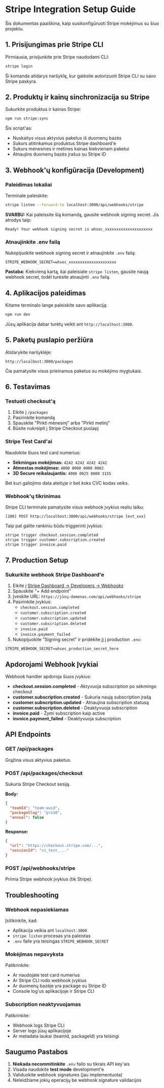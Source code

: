 # Stripe Integration Setup Guide

Šis dokumentas paaiškina, kaip susikonfigūruoti Stripe mokėjimus su šiuo projektu.

## 1. Prisijungimas prie Stripe CLI

Pirmiausia, prisijunkite prie Stripe naudodami CLI:

```bash
stripe login
```

Ši komanda atidarys naršyklę, kur galėsite autorizuoti Stripe CLI su savo Stripe paskyra.

## 2. Produktų ir kainų sinchronizacija su Stripe

Sukurkite produktus ir kainas Stripe:

```bash
npm run stripe:sync
```

Šis script'as:
- Nuskaitys visus aktyvius paketus iš duomenų bazės
- Sukurs atitinkamus produktus Stripe dashboard'e
- Sukurs mėnesines ir metines kainas kiekvienam paketui
- Atnaujins duomenų bazės įrašus su Stripe ID

## 3. Webhook'ų konfigūracija (Development)

### Paleidimas lokaliai

Terminalе paleiskite:

```bash
stripe listen --forward-to localhost:3000/api/webhooks/stripe
```

**SVARBU:** Kai paleissite šią komandą, gausite webhook signing secret. Jis atrodys taip:

```
Ready! Your webhook signing secret is whsec_xxxxxxxxxxxxxxxxxxxxx
```

### Atnaujinkite .env failą

Nukopijuokite webhook signing secret ir atnaujinkite `.env` failą:

```env
STRIPE_WEBHOOK_SECRET=whsec_xxxxxxxxxxxxxxxxxxxxx
```

**Pastaba:** Kiekvieną kartą, kai paleisiate `stripe listen`, gausite naują webhook secret, todėl turėsite atnaujinti `.env` failą.

## 4. Aplikacijos paleidimas

Kitame terminalo lange paleiskite savo aplikaciją:

```bash
npm run dev
```

Jūsų aplikacija dabar turėtų veikti ant `http://localhost:3000`.

## 5. Paketų puslapio peržiūra

Atidarykite naršyklėje:

```
http://localhost:3000/packages
```

Čia pamatysite visus prieinamus paketus su mokėjimo mygtukais.

## 6. Testavimas

### Testuoti checkout'ą

1. Eikite į `/packages`
2. Pasirinkite komandą
3. Spauskite "Pirkti mėnesinį" arba "Pirkti metinį"
4. Būsite nukreipti į Stripe Checkout puslapį

### Stripe Test Card'ai

Naudokite šiuos test card numerius:

- **Sėkmingas mokėjimas:** `4242 4242 4242 4242`
- **Atmestas mokėjimas:** `4000 0000 0000 0002`
- **3D Secure reikalaujantis:** `4000 0025 0000 3155`

Bet kuri galiojimo data ateityje ir bet koks CVC kodas veiks.

### Webhook'ų tikrinimas

Stripe CLI terminale pamatysite visus webhook įvykius realiu laiku:

```
[200] POST http://localhost:3000/api/webhooks/stripe [evt_xxx]
```

Taip pat galite rankiniu būdu triggerinti įvykius:

```bash
stripe trigger checkout.session.completed
stripe trigger customer.subscription.created
stripe trigger invoice.paid
```

## 7. Production Setup

### Sukurkite webhook Stripe Dashboard'e

1. Eikite į [Stripe Dashboard → Developers → Webhooks](https://dashboard.stripe.com/webhooks)
2. Spauskite "+ Add endpoint"
3. Įveskite URL: `https://jūsų-domenas.com/api/webhooks/stripe`
4. Pasirinkite įvykius:
   - `checkout.session.completed`
   - `customer.subscription.created`
   - `customer.subscription.updated`
   - `customer.subscription.deleted`
   - `invoice.paid`
   - `invoice.payment_failed`
5. Nukopijuokite "Signing secret" ir pridėkite jį į production `.env`:

```env
STRIPE_WEBHOOK_SECRET=whsec_production_secret_here
```

## Apdorojami Webhook Įvykiai

Webhook handler apdoroja šiuos įvykius:

- **checkout.session.completed** - Aktyvuoja subscription po sėkmingo checkout
- **customer.subscription.created** - Sukuria naują subscription įrašą
- **customer.subscription.updated** - Atnaujina subscription statusą
- **customer.subscription.deleted** - Deaktyvuoja subscription
- **invoice.paid** - Žymi subscription kaip active
- **invoice.payment_failed** - Deaktyvuoja subscription

## API Endpoints

### GET /api/packages
Grąžina visus aktyvius paketus.

### POST /api/packages/checkout
Sukuria Stripe Checkout sesiją.

**Body:**
```json
{
  "teamId": "team-uuid",
  "packageSlug": "pro10",
  "annual": false
}
```

**Response:**
```json
{
  "url": "https://checkout.stripe.com/...",
  "sessionId": "cs_test_..."
}
```

### POST /api/webhooks/stripe
Priima Stripe webhook įvykius (tik Stripe).

## Troubleshooting

### Webhook nepasiekiamas

Įsitikinkite, kad:
- Aplikacija veikia ant `localhost:3000`
- `stripe listen` procesas yra paleistas
- `.env` faile yra teisingas `STRIPE_WEBHOOK_SECRET`

### Mokėjimas nepavyksta

Patikrinkite:
- Ar naudojate test card numerius
- Ar Stripe CLI rodo webhook įvykius
- Ar duomenų bazėje yra package su Stripe ID
- Console log'us aplikacijoje ir Stripe CLI

### Subscription neaktyvuojamas

Patikrinkite:
- Webhook logs Stripe CLI
- Server logs jūsų aplikacijoje
- Ar metadata laukai (teamId, packageId) yra teisingi

## Saugumo Pastabos

1. **Niekada necommitinkite** `.env` failo su tikrais API key'ais
2. Visada naudokite **test mode** development'e
3. Validuokite webhook signatures (jau implementuota)
4. Neleidžiame jokių operacijų be webhook signature validacijos
